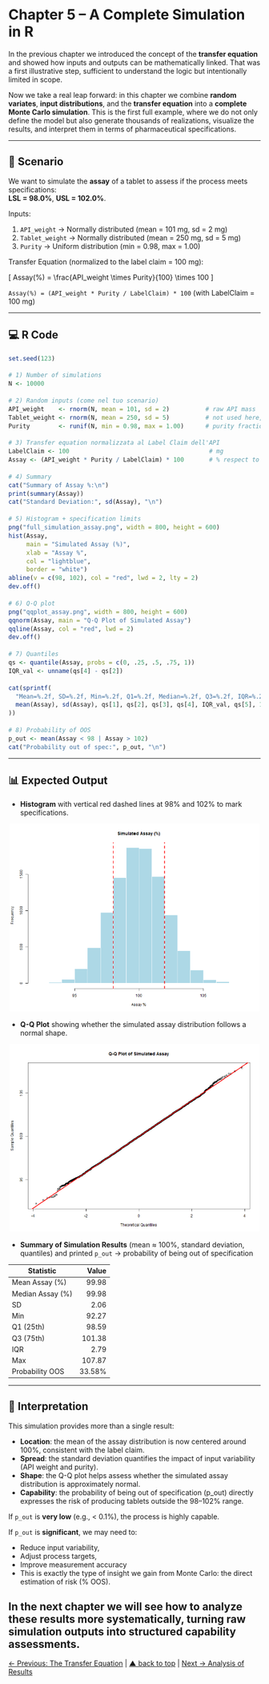 # Chapter 5 – A Complete Simulation in R

In the previous chapter we introduced the concept of the **transfer equation** and showed how inputs and outputs can be mathematically linked. That was a first illustrative step, sufficient to understand the logic but intentionally limited in scope.

Now we take a real leap forward: in this chapter we combine **random variates**, **input distributions**, and the **transfer equation** into a **complete Monte Carlo simulation**. This is the first full example, where we do not only define the model but also generate thousands of realizations, visualize the results, and interpret them in terms of pharmaceutical specifications.

---

## 🎯 Scenario

We want to simulate the **assay** of a tablet to assess if the process meets specifications:  
**LSL = 98.0%**, **USL = 102.0%**.

Inputs:

1. `API_weight` → Normally distributed (mean = 101 mg, sd = 2 mg)  
2. `Tablet_weight` → Normally distributed (mean = 250 mg, sd = 5 mg)  
3. `Purity` → Uniform distribution (min = 0.98, max = 1.00)

Transfer Equation (normalized to the label claim = 100 mg):

\[
Assay(\%) = \frac{API\_weight \times Purity}{100} \times 100
\]

`Assay(%) = (API_weight * Purity / LabelClaim) * 100`   (with LabelClaim = 100 mg)

---

## 💻 R Code

```r
set.seed(123)

# 1) Number of simulations
N <- 10000

# 2) Random inputs (come nel tuo scenario)
API_weight    <- rnorm(N, mean = 101, sd = 2)          # raw API mass
Tablet_weight <- rnorm(N, mean = 250, sd = 5)          # not used here, but useful for extensions
Purity        <- runif(N, min = 0.98, max = 1.00)      # purity fraction

# 3) Transfer equation normalizzata al Label Claim dell'API
LabelClaim <- 100                                       # mg
Assay <- (API_weight * Purity / LabelClaim) * 100       # % respect to the Label Claim

# 4) Summary
cat("Summary of Assay %:\n")
print(summary(Assay))
cat("Standard Deviation:", sd(Assay), "\n")

# 5) Histogram + specification limits
png("full_simulation_assay.png", width = 800, height = 600)
hist(Assay,
     main = "Simulated Assay (%)",
     xlab = "Assay %",
     col = "lightblue",
     border = "white")
abline(v = c(98, 102), col = "red", lwd = 2, lty = 2)
dev.off()

# 6) Q-Q plot
png("qqplot_assay.png", width = 800, height = 600)
qqnorm(Assay, main = "Q-Q Plot of Simulated Assay")
qqline(Assay, col = "red", lwd = 2)
dev.off()

# 7) Quantiles
qs <- quantile(Assay, probs = c(0, .25, .5, .75, 1))
IQR_val <- unname(qs[4] - qs[2])

cat(sprintf(
  "Mean=%.2f, SD=%.2f, Min=%.2f, Q1=%.2f, Median=%.2f, Q3=%.2f, IQR=%.2f, Max=%.2f, OOS=%.2f%%\n",
  mean(Assay), sd(Assay), qs[1], qs[2], qs[3], qs[4], IQR_val, qs[5], 100*mean(Assay < 98 | Assay > 102)
))

# 8) Probability of OOS
p_out <- mean(Assay < 98 | Assay > 102)
cat("Probability out of spec:", p_out, "\n")
```

---

## 📊 Expected Output
- **Histogram** with vertical red dashed lines at 98% and 102% to mark specifications.

<p align="center"> <img src="../images/full_simulation_assay.png" alt="Full Simulation Assay" width="500"> </p>

- **Q-Q Plot** showing whether the simulated assay distribution follows a normal shape.
<p align="center"> <img src="../images/qqplot_assay.png" alt="Q-Q Plot Assay" width="500"> </p>

- **Summary of Simulation Results** (mean ≈ 100%, standard deviation, quantiles) and printed `p_out` → probability of being out of specification

| Statistic        | Value  |
|------------------|-------:|
| Mean Assay (%)   | 99.98  |
| Median Assay (%) | 99.98  |
| SD               | 2.06   |
| Min              | 92.27  |
| Q1 (25th)        | 98.59  |
| Q3 (75th)        | 101.38 |
| IQR              | 2.79   |
| Max              | 107.87 |
| Probability OOS  | 33.58% |

---

## 💊 Interpretation

This simulation provides more than a single result:

- **Location**: the mean of the assay distribution is now centered around 100%, consistent with the label claim.
- **Spread**: the standard deviation quantifies the impact of input variability (API weight and purity).
- **Shape**: the Q-Q plot helps assess whether the simulated assay distribution is approximately normal.
- **Capability**: the probability of being out of specification (p_out) directly expresses the risk of producing tablets outside the 98–102% range.
  
If `p_out` is **very low** (e.g., < 0.1%), the process is highly capable.

If `p_out` is **significant**, we may need to:

- Reduce input variability,
- Adjust process targets,
- Improve measurement accuracy
- This is exactly the type of insight we gain from Monte Carlo: the direct estimation of risk (% OOS).

In the next chapter we will see how to analyze these results more systematically, turning raw simulation outputs into structured capability assessments.
---

[← Previous: The Transfer Equation](chapter04_transfer-equation.md) | [▲ back to top](../#table-of-contents) | [Next → Analysis of Results](chapter06_analysis.md)
